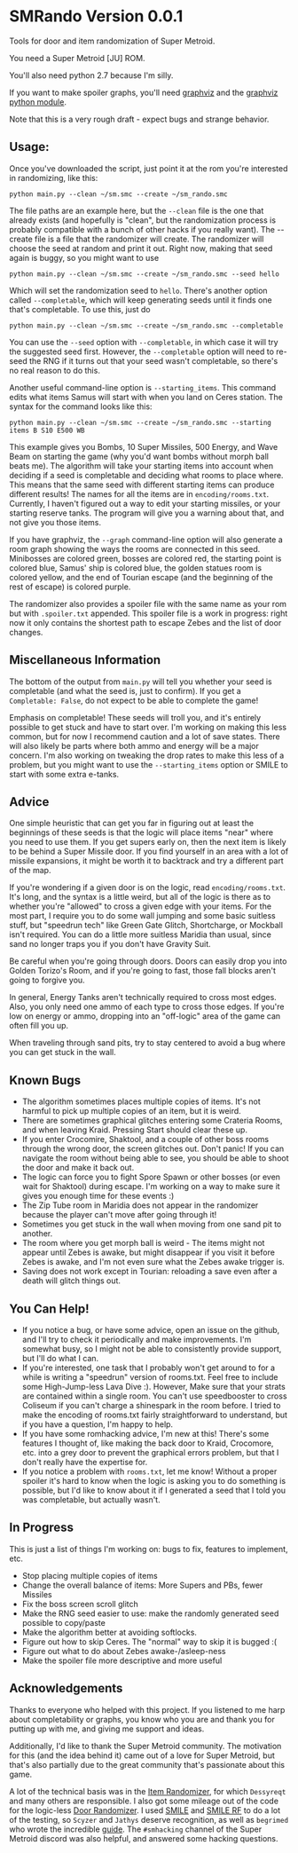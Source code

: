 # SMRando Version 0.0.1
Tools for door and item randomization of Super Metroid.

You need a Super Metroid [JU] ROM.

You'll also need python 2.7 because I'm silly.

If you want to make spoiler graphs, you'll need [graphviz](https://graphviz.gitlab.io/) and the [graphviz python module](https://pypi.python.org/pypi/graphviz).

Note that this is a very rough draft - expect bugs and strange behavior.

## Usage:
Once you've downloaded the script, just point it at the rom you're interested in randomizing, like this:

    python main.py --clean ~/sm.smc --create ~/sm_rando.smc

The file paths are an example here, but the `--clean` file is the one that already exists (and hopefully is "clean", but the randomization process is probably compatible with a bunch of other hacks if you really want). The --create file is a file that the randomizer will create. The randomizer will choose the seed at random and print it out. Right now, making that seed again is buggy, so you might want to use

    python main.py --clean ~/sm.smc --create ~/sm_rando.smc --seed hello

Which will set the randomization seed to `hello`. There's another option called `--completable`, which will keep generating seeds until it finds one that's completable. To use this, just do

    python main.py --clean ~/sm.smc --create ~/sm_rando.smc --completable

You can use the `--seed` option with `--completable`, in which case it will try the suggested seed first. However, the `--completable` option will need to re-seed the RNG if it turns out that your seed wasn't completable, so there's no real reason to do this.

Another useful command-line option is `--starting_items`. This command edits what items Samus will start with when you land on Ceres station. The syntax for the command looks like this:

    python main.py --clean ~/sm.smc --create ~/sm_rando.smc --starting items B S10 E500 WB

This example gives you Bombs, 10 Super Missiles, 500 Energy, and Wave Beam on starting the game (why you'd want bombs without morph ball beats me). The algorithm will take your starting items into account when deciding if a seed is completable and deciding what rooms to place where. This means that the same seed with different starting items can produce different results! The names for all the items are in `encoding/rooms.txt`. Currently, I haven't figured out a way to edit your starting missiles, or your starting reserve tanks. The program will give you a warning about that, and not give you those items.

If you have graphviz, the `--graph` command-line option will also generate a room graph showing the ways the rooms are connected in this seed. Minibosses are colored green, bosses are colored red, the starting point is colored blue, Samus' ship is colored blue, the golden statues room is colored yellow, and the end of Tourian escape (and the beginning of the rest of escape) is colored purple.

The randomizer also provides a spoiler file with the same name as your rom but with `.spoiler.txt` appended. This spoiler file is a work in progress: right now it only contains the shortest path to escape Zebes and the list of door changes.

## Miscellaneous Information
The bottom of the output from `main.py` will tell you whether your seed is completable (and what the seed is, just to confirm). If you get a `Completable: False`, do not expect to be able to complete the game!

Emphasis on completable! These seeds will troll you, and it's entirely possible to get stuck and have to start over. I'm working on making this less common, but for now I recommend caution and a lot of save states. There will also likely be parts where both ammo and energy will be a major concern. I'm also working on tweaking the drop rates to make this less of a problem, but you might want to use the `--starting_items` option or SMILE to start with some extra e-tanks.

## Advice
One simple heuristic that can get you far in figuring out at least the beginnings of these seeds is that the logic will place items "near" where you need to use them. If you get supers early on, then the next item is likely to be behind a Super Missile door. If you find yourself in an area with a lot of missile expansions, it might be worth it to backtrack and try a different part of the map.

If you're wondering if a given door is on the logic, read `encoding/rooms.txt`. It's long, and the syntax is a little weird, but all of the logic is there as to whether you're "allowed" to cross a given edge with your items. For the most part, I require you to do some wall jumping and some basic suitless stuff, but "speedrun tech" like Green Gate Glitch, Shortcharge, or Mockball isn't required. You can do a little more suitless Maridia than usual, since sand no longer traps you if you don't have Gravity Suit.

Be careful when you're going through doors. Doors can easily drop you into Golden Torizo's Room, and if you're going to fast, those fall blocks aren't going to forgive you.

In general, Energy Tanks aren't technically required to cross most edges. Also, you only need one ammo of each type to cross those edges. If you're low on energy or ammo, dropping into an "off-logic" area of the game can often fill you up.

When traveling through sand pits, try to stay centered to avoid a bug where you can get stuck in the wall.

## Known Bugs
* The algorithm sometimes places multiple copies of items. It's not harmful to pick up multiple copies of an item, but it is weird.
* There are sometimes graphical glitches entering some Crateria Rooms, and when leaving Kraid. Pressing Start should clear these up.
* If you enter Crocomire, Shaktool, and a couple of other boss rooms through the wrong door, the screen glitches out. Don't panic! If you can navigate the room without being able to see, you should be able to shoot the door and make it back out.
* The logic can force you to fight Spore Spawn or other bosses (or even wait for Shaktool) during escape. I'm working on a way to make sure it gives you enough time for these events :)
* The Zip Tube room in Maridia does not appear in the randomizer because the player can't move after going through it!
* Sometimes you get stuck in the wall when moving from one sand pit to another.
* The room where you get morph ball is weird - The items might not appear until Zebes is awake, but might disappear if you visit it before Zebes is awake, and I'm not even sure what the Zebes awake trigger is.
* Saving does not work except in Tourian: reloading a save even after a death will glitch things out.

## You Can Help!
* If you notice a bug, or have some advice, open an issue on the github, and I'll try to check it periodically and make improvements. I'm somewhat busy, so I might not be able to consistently provide support, but I'll do what I can.
* If you're interested, one task that I probably won't get around to for a while is writing a "speedrun" version of rooms.txt. Feel free to include some High-Jump-less Lava Dive :). However, Make sure that your strats are contained within a single room. You can't use speedbooster to cross Coliseum if you can't charge a shinespark in the room before. I tried to make the encoding of rooms.txt fairly straightforward to understand, but if you have a question, I'm happy to help.
* If you have some romhacking advice, I'm new at this! There's some features I thought of, like making the back door to Kraid, Crocomore, etc. into a grey door to prevent the graphical errors problem, but that I don't really have the expertise for.
* If you notice a problem with `rooms.txt`, let me know! Without a proper spoiler it's hard to know when the logic is asking you to do something is possible, but I'd like to know about it if I generated a seed that I told you was completable, but actually wasn't.

## In Progress
This is just a list of things I'm working on: bugs to fix, features to implement, etc.
* Stop placing multiple copies of items
* Change the overall balance of items: More Supers and PBs, fewer Missiles
* Fix the boss screen scroll glitch
* Make the RNG seed easier to use: make the randomly generated seed possible to copy/paste
* Make the algorithm better at avoiding softlocks.
* Figure out how to skip Ceres. The "normal" way to skip it is bugged :(
* Figure out what to do about Zebes awake-/asleep-ness
* Make the spoiler file more descriptive and more useful

## Acknowledgements
Thanks to everyone who helped with this project. If you listened to me harp about completability or graphs, you know who you are and thank you for putting up with me, and giving me support and ideas.

Additionally, I'd like to thank the Super Metroid community. The motivation for this (and the idea behind it) came out of a love for Super Metroid, but that's also partially due to the great community that's passionate about this game.

A lot of the technical basis was in the [Item Randomizer](https://dessyreqt.github.io/smrandomizer/), for which `Dessyreqt` and many others are responsible. I also got some mileage out of the code for the logic-less [Door Randomizer](https://smdoor.codeplex.com/). I used [SMILE](http://metroidconstruction.com/resource.php?id=63) and [SMILE RF](http://forum.metroidconstruction.com/index.php?topic=3575.0) to do a lot of the testing, so `Scyzer` and `Jathys` deserve recognition, as well as `begrimed` who wrote the incredible [guide](http://www.metroidconstruction.com/SMMM/). The `#smhacking` channel of the Super Metroid discord was also helpful, and answered some hacking questions.
